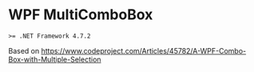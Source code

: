 # WPF MultiComboBox

`>= .NET Framework 4.7.2`

Based on https://www.codeproject.com/Articles/45782/A-WPF-Combo-Box-with-Multiple-Selection
